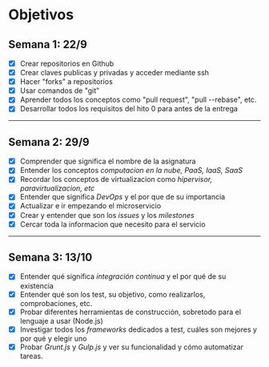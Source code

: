 # Objetivos

## Semana 1: 22/9

- [x] Crear repositorios en Github
- [x] Crear claves publicas y privadas y acceder mediante ssh
- [x] Hacer "forks" a repositorios
- [x] Usar comandos de "git"
- [x] Aprender todos los conceptos como "pull request", "pull --rebase", etc.
- [x] Desarrollar todos los requisitos del hito 0 para antes de la entrega

---

## Semana 2: 29/9
- [x] Comprender que significa el nombre de la asignatura
- [x] Entender los conceptos *computacion en la nube, PaaS, IaaS, SaaS*
- [x] Recordar los conceptos de virtualizacion como *hipervisor, paravirtualizacion, etc*
- [x] Entender que significa *DevOps* y el por que de su importancia
- [x] Actualizar e ir empezando el microservicio
- [x] Crear y entender que son los *issues* y los *milestones*
- [x] Cercar toda la informacion que necesito para el servicio

---

## Semana 3: 13/10
- [x] Entender qué significa *integración continua* y el por qué de su existencia
- [x] Entender qué son los test, su objetivo, como realizarlos, comprobaciones, etc.
- [x] Probar diferentes herramientas de construcción, sobretodo para el lenguaje a usar (Node.js)
- [x] Investigar todos los *frameworks* dedicados a test, cuáles son mejores y por qué y elegir uno
- [x] Probar *Grunt.js* y *Gulp.js* y ver su funcionalidad y cómo automatizar tareas.
